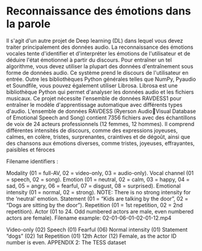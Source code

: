 #  Reconnaissance des émotions dans la parole

Il s'agit d'un autre projet de Deep learning (DL) dans lequel vous devez traiter principalement des
données audio. La reconnaissance des émotions vocales tente d'identifier et d'interpréter les
émotions de l'utilisateur et de déduire l'état émotionnel à partir du discours. Pour entraîner un tel
algorithme, vous devez utiliser la plupart des données d'entraînement sous forme de données audio.
Ce système prend le discours de l'utilisateur en entrée. Outre les bibliothèques Python générales
telles que NumPy, Pyaudio et Soundfile, vous pouvez également utiliser Librosa. Librosa est une
bibliothèque Python qui permet d'analyser les données audio et les fichiers musicaux. 
Ce projet nécessite l'ensemble de données RAVDESS1 pour entraîner le modèle d'apprentissage
automatique avec différents types d'audio. L'ensemble de données RAVDESS (Ryerson AudioVisual Database of Emotional Speech and Song) contient 7356 fichiers avec des échantillons de voix de 24 acteurs professionnels 
(12 femmes, 12 hommes). Il comprend différentes intensités de discours,
comme des expressions joyeuses, calmes, en colère, tristes, surprenantes, 
craintives et de dégoût, ainsi que des chansons aux émotions diverses, comme tristes, 
joyeuses, effrayantes, paisibles et féroces

Filename identifiers :

Modality (01 = full-AV, 02 = video-only, 03 = audio-only).
Vocal channel (01 = speech, 02 = song).
Emotion (01 = neutral, 02 = calm, 03 = happy, 04 = sad, 05 = angry, 06 = fearful, 07 = disgust, 08 = surprised).
Emotional intensity (01 = normal, 02 = strong). NOTE: There is no strong intensity for the ‘neutral’ emotion.
Statement (01 = “Kids are talking by the door”, 02 = “Dogs are sitting by the door”).
Repetition (01 = 1st repetition, 02 = 2nd repetition).
Actor (01 to 24. Odd numbered actors are male, even numbered actors are female).
Filename example: 02-01-06-01-02-01-12.mp4

Video-only (02)
Speech (01)
Fearful (06)
Normal intensity (01)
Statement “dogs” (02)
1st Repetition (01)
12th Actor (12)
Female, as the actor ID number is even.
APPENDIX 2: The TESS dataset